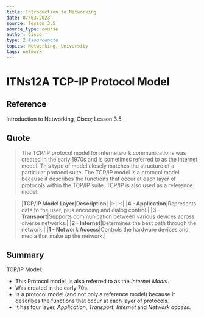 ```yaml
---
title: Introduction to Networking
date: 07/03/2023
source: lesson 3.5
source_type: course
author: Cisco
type: 2 #sourcenote
topics: Networking, University
tags: network
---
```

# ITNs12A TCP-IP Protocol Model

## **Reference**
Introduction to Networking, Cisco; Lesson 3.5.

## **Quote**
> The TCP/IP protocol model for internetwork communications was created in the early 1970s and is sometimes referred to as the internet model. This type of model closely matches the structure of a particular protocol suite. The TCP/IP model is a protocol model because it describes the functions that occur at each layer of protocols within the TCP/IP suite. TCP/IP is also used as a reference model.

> |**TCP/IP Model Layer**|**Description**|
|:-|:-:|
|**4 - Application**|Represents data to the user, plus encoding and dialog control.|
|**3 - Transport**|Supports communication between various devices across diverse networks.|
|**2 - Internet**|Determines the best path through the network.|
|**1 - Network Access**|Controls the hardware devices and media that make up the network.|

## **Summary**
TCP/IP Model:
- This Protocol model, is also referred to as the *Internet Model*.
- Was created in the early 70s.
- Is a protocol model (and not only a reference model) because it describes the functions that occur at each layer of protocols.
- It has four layer, *Application*, *Transport*, *Internet* and *Network access*.